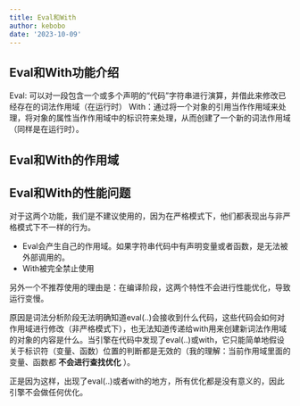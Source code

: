 ```yaml
---
title: Eval和With
author: kebobo
date: '2023-10-09'
---
```


## Eval和With功能介绍

Eval: 可以对一段包含一个或多个声明的“代码”字符串进行演算，并借此来修改已经存在的词法作用域（在运行时）
With：通过将一个对象的引用当作作用域来处理，将对象的属性当作作用域中的标识符来处理，从而创建了一个新的词法作用域（同样是在运行时）。

## Eval和With的作用域

## Eval和With的性能问题

对于这两个功能，我们是不建议使用的，因为在严格模式下，他们都表现出与非严格模式下不一样的行为。

- Eval会产生自己的作用域。如果字符串代码中有声明变量或者函数，是无法被外部调用的。
- With被完全禁止使用

另外一个不推荐使用的理由是：在编译阶段，这两个特性不会进行性能优化，导致运行变慢。

原因是词法分析阶段无法明确知道eval(..)会接收到什么代码，这些代码会如何对作用域进行修改（非严格模式下），也无法知道传递给with用来创建新词法作用域的对象的内容是什么。当引擎在代码中发现了eval(..)或with，它只能简单地假设关于标识符（变量、函数）位置的判断都是无效的（我的理解：当前作用域里面的变量、函数都 **不会进行查找优化** ）。

正是因为这样，出现了eval(..)或者with的地方，所有优化都是没有意义的，因此引擎不会做任何优化。
